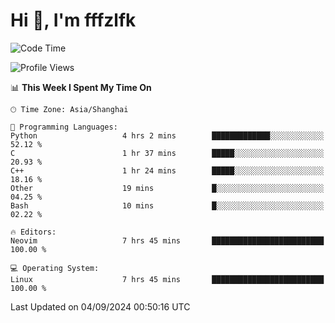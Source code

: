# Hi 👋, I'm fffzlfk

<!--START_SECTION:waka-->
![Code Time](http://img.shields.io/badge/Code%20Time-963%20hrs%2053%20mins-blue)

![Profile Views](http://img.shields.io/badge/Profile%20Views-0-blue)

📊 **This Week I Spent My Time On** 

```text
🕑︎ Time Zone: Asia/Shanghai

💬 Programming Languages: 
Python                   4 hrs 2 mins        █████████████░░░░░░░░░░░░   52.12 % 
C                        1 hr 37 mins        █████░░░░░░░░░░░░░░░░░░░░   20.93 % 
C++                      1 hr 24 mins        █████░░░░░░░░░░░░░░░░░░░░   18.16 % 
Other                    19 mins             █░░░░░░░░░░░░░░░░░░░░░░░░   04.25 % 
Bash                     10 mins             █░░░░░░░░░░░░░░░░░░░░░░░░   02.22 % 

🔥 Editors: 
Neovim                   7 hrs 45 mins       █████████████████████████   100.00 % 

💻 Operating System: 
Linux                    7 hrs 45 mins       █████████████████████████   100.00 % 
```


 Last Updated on 04/09/2024 00:50:16 UTC
<!--END_SECTION:waka-->
